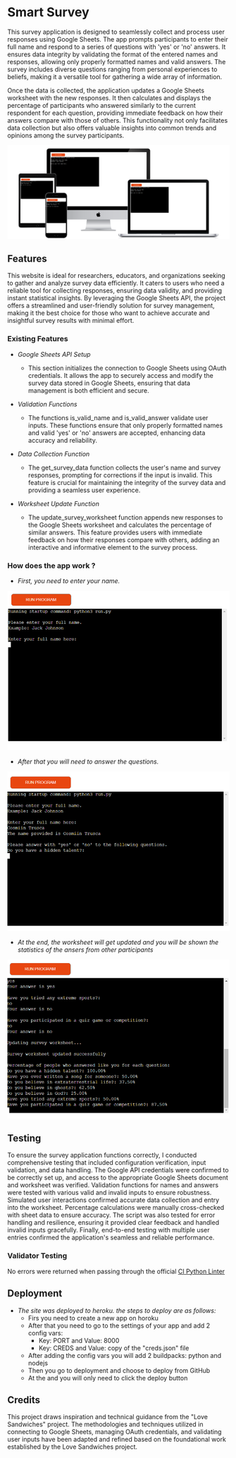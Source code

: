 # Smart Survey

This survey application is designed to seamlessly collect and process user responses using Google Sheets. The app prompts participants to enter their full name and respond to a series of questions with 'yes' or 'no' answers. It ensures data integrity by validating the format of the entered names and responses, allowing only properly formatted names and valid answers. The survey includes diverse questions ranging from personal experiences to beliefs, making it a versatile tool for gathering a wide array of information.

Once the data is collected, the application updates a Google Sheets worksheet with the new responses. It then calculates and displays the percentage of participants who answered similarly to the current respondent for each question, providing immediate feedback on how their answers compare with those of others. This functionality not only facilitates data collection but also offers valuable insights into common trends and opinions among the survey participants.

![Responsive Mockup](images/all-devices-black.png)

## Features

This website is ideal for researchers, educators, and organizations seeking to gather and analyze survey data efficiently. It caters to users who need a reliable tool for collecting responses, ensuring data validity, and providing instant statistical insights. By leveraging the Google Sheets API, the project offers a streamlined and user-friendly solution for survey management, making it the best choice for those who want to achieve accurate and insightful survey results with minimal effort.

### Existing Features

- _Google Sheets API Setup_

    - This section initializes the connection to Google Sheets using OAuth credentials. It allows the app to securely access and modify the survey data stored in Google Sheets, ensuring that data management is both efficient and secure.

- _Validation Functions_

    - The functions is_valid_name and is_valid_answer validate user inputs. These functions ensure that only properly formatted names and valid 'yes' or 'no' answers are accepted, enhancing data accuracy and reliability.

- _Data Collection Function_

    - The get_survey_data function collects the user's name and survey responses, prompting for corrections if the input is invalid. This feature is crucial for maintaining the integrity of the survey data and providing a seamless user experience.

- _Worksheet Update Function_

    - The update_survey_worksheet function appends new responses to the Google Sheets worksheet and calculates the percentage of similar answers. This feature provides users with immediate feedback on how their responses compare with others, adding an interactive and informative element to the survey process.

### How does the app work ?

- _First, you need to enter your name._

![Enter name screenshot](images/enter-your-name-screenshot.png)

- _After that you will need to answer the questions._

![Answer questions screenshot](images/answer-questions-screenshot.png)

- _At the end, the worksheet will get updated and you will be shown the statistics of the ansers from other participants_

![Update worksheet and show statistics screenshot](images/update-worksheet-and-show-statistics-screenshot.png)

## Testing

To ensure the survey application functions correctly, I conducted comprehensive testing that included configuration verification, input validation, and data handling. The Google API credentials were confirmed to be correctly set up, and access to the appropriate Google Sheets document and worksheet was verified. Validation functions for names and answers were tested with various valid and invalid inputs to ensure robustness. Simulated user interactions confirmed accurate data collection and entry into the worksheet. Percentage calculations were manually cross-checked with sheet data to ensure accuracy. The script was also tested for error handling and resilience, ensuring it provided clear feedback and handled invalid inputs gracefully. Finally, end-to-end testing with multiple user entries confirmed the application's seamless and reliable performance.

### Validator Testing

No errors were returned when passing through the official [CI Python Linter](https://pep8ci.herokuapp.com/)

## Deployment

- _The site was deployed to heroku. the steps to deploy are as follows:_
    - Firs you need to create a new app on horoku
    - After that you need to go to the settings of your app and add 2 config vars:
        - Key: PORT and Value: 8000
        - Key: CREDS and Value: copy of the "creds.json" file
    - After adding the config vars you will add 2 buildpacks: python and nodejs
    - Then you go to deployment and choose to deploy from GitHub
    - At the and you will only need to click the deploy button

## Credits

This project draws inspiration and technical guidance from the "Love Sandwiches" project. The methodologies and techniques utilized in connecting to Google Sheets, managing OAuth credentials, and validating user inputs have been adapted and refined based on the foundational work established by the Love Sandwiches project.